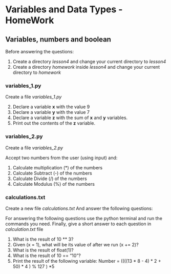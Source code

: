 # Variables and Data Types - HomeWork 

## Variables, numbers and boolean 

Before answering the questions:
1. Create a directory *lesson4* and change your current directory to *lesson4*
2. Create a directory  *homework* inside *lesson4* and change your current directory to *homework*

### variables_1.py 

Create a file *variables_1.py*

2. Declare a variable **x** with the value 9
3. Declare a variable **y** with the value 7
4. Declare a variable **z** with the sum of **x** and **y** variables. 
5. Print out the contents of the **z** variable.


### variables_2.py

Create a file *variables_2.py*

Accept two numbers from the user (using input) and:
1. Calculate multiplication (*) of the numbers
2. Calculate Subtract (-) of the numbers
3. Calculate Divide (/) of the numbers
4. Calculate Modulus (%) of the numbers


### calculations.txt

Create a new file *calculations.txt* And answer the following questions:

For answering the following questions use the python terminal and run the commands you need.
Finally, give a short answer to each question in *calculation.txt* file 

1. What is the result of 10 ** 3?
2. Given (x = 1), what will be its value of after we run (x += 2)?
3. What is the result of float(1)?
4. What is the result of 10 == “10”?
5. Print the result of the following variable: 
   Number = ((((13 * 8 - 4) * 2 + 50) * 4 ) % 127 ) *5     
 
 

